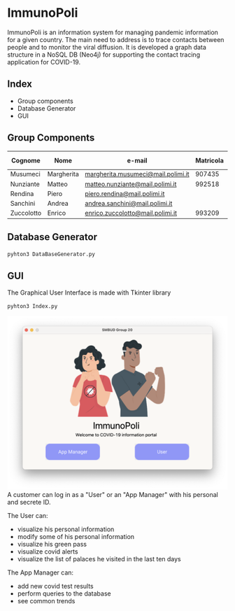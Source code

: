 # ImmunoPoli

 ImmunoPoli is an information system for managing pandemic information for a given country. 
 The main need to address is to trace contacts between people and to monitor the viral diffusion. 
 It is developed a graph data structure in a NoSQL DB (Neo4j) for supporting the contact tracing application for COVID-19.

## Index

- Group components
- Database Generator
- GUI 

## Group Components

| Cognome | Nome | e-mail | Matricola | Codice Persona
| ------ | ------ |----- |----- |----- |
| Musumeci | Margherita| margherita.musumeci@mail.polimi.it| 907435| 10600069
| Nunziante |  Matteo| matteo.nunziante@mail.polimi.it | 992518 | 10670132
| Rendina |Piero | piero.rendina@mail.polimi.it  || 
| Sanchini |  Andrea | andrea.sanchini@mail.polimi.it |  | 
| Zuccolotto |Enrico | enrico.zuccolotto@mail.polimi.it  | 993209 | 10666354

## Database Generator


```sh
pyhton3 DataBaseGenerator.py
```

## GUI 

The Graphical User Interface is made with Tkinter library 

```sh
pyhton3 Index.py
```
![front page](App/Images/index.png?raw=true)
A customer can log in as a "User" or an "App Manager" with his personal and secrete ID.

The User can:
- visualize his personal information 
- modify some of his personal information 
- visualize his green pass
- visualize covid alerts 
- visualize the list of palaces he visited in the last ten days 

The App Manager can:
- add new covid test results
- perform queries to the database 
- see common trends 
